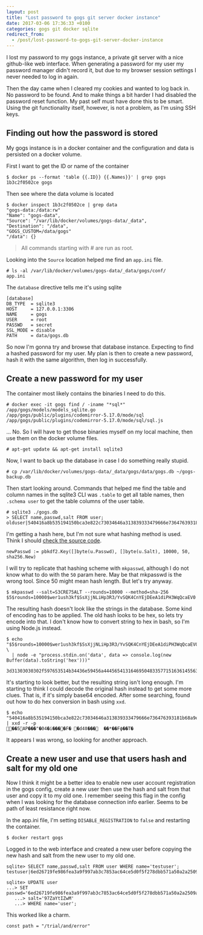 ```yaml
---
layout: post
title: "Lost password to gogs git server docker instance"
date: 2017-03-06 17:36:33 +0100
categories: gogs git docker sqlite
redirect_from:
  - /post/lost-password-to-gogs-git-server-docker-instance
---
```


I lost my password to my gogs instance, a private git server with a nice github-like web interface. When generating a password for my user my password manager didn't record it, but due to my browser session settings I never needed to log in again.

Then the day came when I cleared my cookies and wanted to log back in. No password to be found. And to make things a bit harder I had disabled the password reset function. My past self must have done this to be smart. Using the git functionality itself, however, is not a problem, as I'm using SSH keys.


## Finding out how the password is stored

My gogs instance is in a docker container and the configuration and data is persisted on a docker volume.

First I want to get the ID or name of the container

    $ docker ps --format 'table {{.ID}} {{.Names}}' | grep gogs
    1b3c2f0502ce gogs

Then see where the data volume is located

    $ docker inspect 1b3c2f0502ce | grep data
    "gogs-data:/data:rw"
    "Name": "gogs-data",
    "Source": "/var/lib/docker/volumes/gogs-data/_data",
    "Destination": "/data",
    "GOGS_CUSTOM=/data/gogs"
    "/data": {}

> All commands starting with # are run as root.

Looking into the `Source` location helped me find an `app.ini` file.

    # ls -al /var/lib/docker/volumes/gogs-data/_data/gogs/conf/
    app.ini

The `database` directive tells me it's using sqlite

    [database]
    DB_TYPE  = sqlite3
    HOST     = 127.0.0.1:3306
    NAME     = gogs
    USER     = root
    PASSWD   = secret
    SSL_MODE = disable
    PATH     = data/gogs.db

So now I'm gonna try and browse that database instance. Expecting
to find a hashed password for my user. My plan is then to create
a new password, hash it with the same algorithm, then log in
successfully.

## Create a new password for my user

The container most likely contains the binaries I need to do this.

    # docker exec -it gogs find / -iname "*sql*"
    /app/gogs/models/models_sqlite.go
    /app/gogs/public/plugins/codemirror-5.17.0/mode/sql
    /app/gogs/public/plugins/codemirror-5.17.0/mode/sql/sql.js

... No. So I will have to get those binaries myself on my local machine, then use them on the docker volume files.

    # apt-get update && apt-get install sqlite3

Now, I want to back up the database in case I do something really stupid.

    # cp /var/lib/docker/volumes/gogs-data/_data/gogs/data/gogs.db ~/gogs-backup.db

Then start looking around.
Commands that helped me find the table and column names in the sqlite3 CLI was `.table` to get all table names, then `.schema user` to get the table columns of the user table.

    # sqlite3 ./gogs.db
    > SELECT name,passwd,salt FROM user;
    olduser|540416a8b535194150bca3e822c73034646a313839333479666e736476393181b68a9e180992e92af0e846cf95aaa254fb0c|N1DEVGrAYa

I'm getting a hash here, but I'm not sure what hashing method is used. Think I should
[check the source code](https://github.com/gogits/gogs/blob/cd15a1797076d97261c1fd9e9ebf50fd4bb76a4c/models/user.go#L328). 

    newPasswd := pbkdf2.Key([]byte(u.Passwd), []byte(u.Salt), 10000, 50, sha256.New)

I will try to replicate that hashing scheme with `mkpasswd`, although I do not
know what to do with the `50` param here. May be that mkpasswd is the wrong tool. Since 50 might mean hash length. But let's try anyway.

    $ mkpasswd --salt=S3CRE75ALT --rounds=10000 --method=sha-256
    $5$rounds=10000$wer1ush3kf$SsXjjNLiHp3R3/YvSQK4CnYEjDEeA1diPH3WqQcaEV0

The resulting hash doesn't look like the strings in the database. Some kind of
encoding has to be applied. The old hash looks to be hex, so lets try encode into that.
I don't know how to convert string to hex in bash, so I'm using Node.js instead.

    $ echo "$5$rounds=10000$wer1ush3kf$SsXjjNLiHp3R3/YvSQK4CnYEjDEeA1diPH3WqQcaEV0" \
      | node -e "process.stdin.on('data', data => console.log(new Buffer(data).toString('hex')))"

    3d31303030302f597653514b34436e59456a4445654131646950483357715163614556300a

It's starting to look better, but the resulting string isn't long enough. I'm starting to think I could  decode the original hash instead to get some more clues. That is, if it's simply base64 encoded. After some searching, found out how to do hex conversion in bash using `xxd`.

    $ echo "540416a8b535194150bca3e822c73034646a313839333479666e736476393181b68a9e180992e92af0e846cf95aaa254fb0c" | xxd -r -p
    ��5AP���"�04�i����F� �d4ǁ���	��*��Fϕ��T�

It appears I was wrong, so looking for another approach.

## Create a new user and use that users hash and salt for my old one

Now I think it might be a better idea to enable new user account registration in the gogs config, create a new user then use the hash and salt from that user and copy it to my old one. I remember seeing this flag in the config when I was looking for the database connection info earlier. Seems to be path of
least resistance right now.

In the app.ini file, I'm setting `DISABLE_REGISTRATION` to `false` and restarting
the container.

    $ docker restart gogs

Logged in to the web interface and created a new user before copying the new hash
and salt from the new user to my old one.

    sqlite> SELECT name,passwd,salt FROM user WHERE name='testuser';
    testuser|6ed26719fe986fea3a9f997ab3c7853ac64ce5d0f5f278dbb571a50a2a2509a4540dd353506cf1f4b9b6211b04faa1a1fc28|97ZaYtIZwM

    sqlite> UPDATE user
    ...> SET passwd='6ed26719fe986fea3a9f997ab3c7853ac64ce5d0f5f278dbb571a50a2a2509a4540dd353506cf1f4b9b6211b04faa1a1fc28',
       ...> salt='97ZaYtIZwM'
       ...> WHERE name='user';

This worked like a charm.

    const path = "/trial/and/error"
